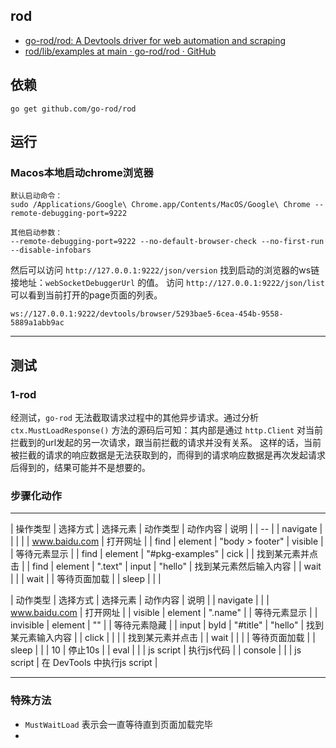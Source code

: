 ## rod

- [go-rod/rod: A Devtools driver for web automation and scraping](https://github.com/go-rod/rod)
- [rod/lib/examples at main · go-rod/rod · GitHub](https://github.com/go-rod/rod/tree/main/lib/examples)

## 依赖

```
go get github.com/go-rod/rod
```

## 运行

### Macos本地启动chrome浏览器

```
默认启动命令：
sudo /Applications/Google\ Chrome.app/Contents/MacOS/Google\ Chrome --remote-debugging-port=9222

其他启动参数：
--remote-debugging-port=9222 --no-default-browser-check --no-first-run --disable-infobars

```

然后可以访问 `http://127.0.0.1:9222/json/version` 找到启动的浏览器的ws链接地址：`webSocketDebuggerUrl` 的值。
访问 `http://127.0.0.1:9222/json/list` 可以看到当前打开的page页面的列表。

`ws://127.0.0.1:9222/devtools/browser/5293bae5-6cea-454b-9558-5889a1abb9ac`

----

## 测试

### 1-rod

经测试，`go-rod` 无法截取请求过程中的其他异步请求。通过分析 `ctx.MustLoadResponse()` 方法的源码后可知：其内部是通过 `http.Client` 对当前拦截到的url发起的另一次请求，跟当前拦截的请求并没有关系。
这样的话，当前被拦截的请求的响应数据是无法获取到的，而得到的请求响应数据是再次发起请求后得到的，结果可能并不是想要的。


### 步骤化动作

----

| 操作类型 | 选择方式 | 选择元素 | 动作类型 | 动作内容 | 说明 |
| -- |
| navigate |   |   |   |   | www.baidu.com | 打开网址 |
| find | element | "body > footer" | visible |     | 等待元素显示 |
| find | element | "#pkg-examples" | cick |     | 找到某元素并点击 |
| find | element | ".text"         | input | "hello" | 找到某元素然后输入内容 |
| wait |      |      |   wait |   | 等待页面加载 |
| sleep |     |    |


| 动作类型 | 选择方式 | 选择元素 | 动作内容 | 说明 |
| navigate |     |     | www.baidu.com | 打开网址 |
| visible | element | ".name" |    | 等待元素显示 |
| invisible | element | "" |  | 等待元素隐藏 |
| input | byId | "#title" |  "hello" | 找到某元素输入内容  |
| click |    |     |    |  找到某元素并点击 |
| wait |    |    |    | 等待页面加载 |
| sleep |    |    | 10 | 停止10s |
| eval |   |   | js script | 执行js代码 |
| console |    |   |  js script | 在 DevTools 中执行js script |

----


### 特殊方法

- `MustWaitLoad` 表示会一直等待直到页面加载完毕
- 


